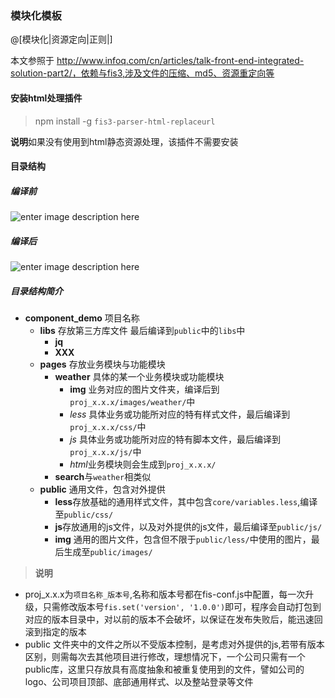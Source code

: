### 模块化模板
@[模块化|资源定向|正则|]

本文参照于 http://www.infoq.com/cn/articles/talk-front-end-integrated-solution-part2/，依赖与fis3,涉及文件的压缩、md5、资源重定向等
#### 安装html处理插件
> npm install -g `fis3-parser-html-replaceurl`

**说明**如果没有使用到html静态资源处理，该插件不需要安装

#### 目录结构
##### 编译前
![enter image description here](https://cloud.githubusercontent.com/assets/7811369/19230978/14d354c4-8f0a-11e6-9497-aa832fa91d60.png)
##### 编译后
![enter image description here](https://cloud.githubusercontent.com/assets/7811369/19230996/2ceb1fc4-8f0a-11e6-9079-e7c4dc6d5748.png)
##### 目录结构简介
- **component_demo** 项目名称
  - **libs** 存放第三方库文件 最后编译到`public`中的`libs`中
    - **jq**
    - **XXX**
  - **pages** 存放业务模块与功能模块
    - **weather** 具体的某一个业务模块或功能模块
      - **img** 业务对应的图片文件夹，编译后到`proj_x.x.x/images/weather/`中
      - *less* 具体业务或功能所对应的特有样式文件，最后编译到`proj_x.x.x/css/`中
      - *js*  具体业务或功能所对应的特有脚本文件，最后编译到`proj_x.x.x/js/`中
      - *html*业务模块则会生成到`proj_x.x.x/`
    - **search**与`weather`相类似
  - **public** 通用文件，包含对外提供
    - **less**存放基础的通用样式文件，其中包含`core/variables.less`,编译至`public/css/`
    - **js**存放通用的js文件，以及对外提供的js文件，最后编译至`public/js/`
    - **img** 通用的图片文件，包含但不限于`public/less/`中使用的图片，最后生成至`public/images/`
    
> **说明**
 -  proj_x.x.x为`项目名称_版本号`,名称和版本号都在fis-conf.js中配置，每一次升级，只需修改版本号`fis.set('version', '1.0.0')`即可，程序会自动打包到对应的版本目录中，对以前的版本不会破坏，以保证在发布失败后，能迅速回滚到指定的版本
 -  public 文件夹中的文件之所以不受版本控制，是考虑对外提供的js,若带有版本区别，则需每次去其他项目进行修改，理想情况下，一个公司只需有一个public库，这里只存放具有高度抽象和被重复使用到的文件，譬如公司的logo、公司项目顶部、底部通用样式、以及整站登录等文件